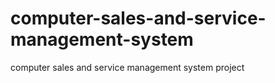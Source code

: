 # computer-sales-and-service-management-system
computer sales and service management system project
